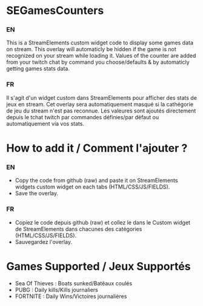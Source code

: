 # SEGamesCounters
### EN
This is a StreamElements custom widget code to display some games data on stream.
This overlay will automaticly be hidden if the game is not recognized on your stream while loading it.
Values of the counter are added from your twitch chat by command you choose/defaults & by automaticly getting games stats data.
### FR
Il s'agit d'un widget custom dans StreamElements pour afficher des stats de jeux en stream.
Cet overlay sera automatiquement masqué si la cathégorie de jeu du stream n'est pas reconnue.
Les valeures sont ajoutés directement depuis le tchat twitch par commandes définies/par défaut ou automatiquement via vos stats.

# How to add it / Comment l'ajouter ?
### EN
- Copy the code from github (raw) and paste it on StreamElements widgets custom widget on each tabs (HTML/CSS/JS/FIELDS).
- Save the overlay.
### FR
- Copiez le code depuis github (raw) et collez le dans le Custom widget de StreamElements dans chacunes des catégories (HTML/CSS/JS/FIELDS).
- Sauvegardez l'overlay.

# Games Supported / Jeux Supportés
- Sea Of Thieves : Boats sunked/Batêaux coulés
- PUBG : Daily kills/Kills journaliers
- FORTNITE : Daily Wins/Victoires journalières
